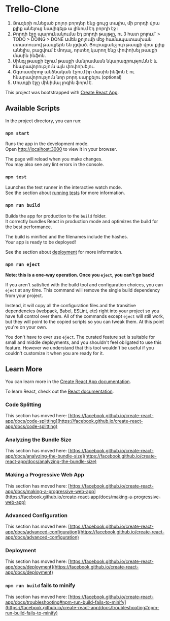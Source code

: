 # Trello-Clone

1. Յուզերի ունեցած բոլոր բորդեր ենք ցույց տալիս, մի բորդի վրա քլիք անելուց նավիգեյթ ա լինում էդ բորդի էջ :
2. Բորդի էջը պարունակումա էդ բորդի թայթլը, ու 3 հատ քոլում`
            > TODO   > DOING  > DONE
Ամեն քոլումի մեջ համապատասխան ստատուսով թասքերն են լցված.
Յուրաքանչյուր թասքի վրա քլիք անելիս, բացվում է մոդալ, որտեղ կարող ենք փոփոխել թասքի մասին ինֆոն.
3. Սինգլ թասքի էջում թասքի մանրամասն նկարագրությունն է և հնարավորություն այն փոփոխելու.
4. Օգտատիրոջ անձնական էջում իր մասին ինֆոն է ու հնարավորություն նոր բորդ սարքելու (optional)
5. Մուտքի էջը մինիմալ լոգին ֆորմ է.


This project was bootstrapped with [Create React App](https://github.com/facebook/create-react-app).

## Available Scripts

In the project directory, you can run:

### `npm start`

Runs the app in the development mode.\
Open [http://localhost:3000](http://localhost:3000) to view it in your browser.

The page will reload when you make changes.\
You may also see any lint errors in the console.

### `npm test`

Launches the test runner in the interactive watch mode.\
See the section about [running tests](https://facebook.github.io/create-react-app/docs/running-tests) for more information.

### `npm run build`

Builds the app for production to the `build` folder.\
It correctly bundles React in production mode and optimizes the build for the best performance.

The build is minified and the filenames include the hashes.\
Your app is ready to be deployed!

See the section about [deployment](https://facebook.github.io/create-react-app/docs/deployment) for more information.

### `npm run eject`

**Note: this is a one-way operation. Once you `eject`, you can't go back!**

If you aren't satisfied with the build tool and configuration choices, you can `eject` at any time. This command will remove the single build dependency from your project.

Instead, it will copy all the configuration files and the transitive dependencies (webpack, Babel, ESLint, etc) right into your project so you have full control over them. All of the commands except `eject` will still work, but they will point to the copied scripts so you can tweak them. At this point you're on your own.

You don't have to ever use `eject`. The curated feature set is suitable for small and middle deployments, and you shouldn't feel obligated to use this feature. However we understand that this tool wouldn't be useful if you couldn't customize it when you are ready for it.

## Learn More

You can learn more in the [Create React App documentation](https://facebook.github.io/create-react-app/docs/getting-started).

To learn React, check out the [React documentation](https://reactjs.org/).

### Code Splitting

This section has moved here: [https://facebook.github.io/create-react-app/docs/code-splitting](https://facebook.github.io/create-react-app/docs/code-splitting)

### Analyzing the Bundle Size

This section has moved here: [https://facebook.github.io/create-react-app/docs/analyzing-the-bundle-size](https://facebook.github.io/create-react-app/docs/analyzing-the-bundle-size)

### Making a Progressive Web App

This section has moved here: [https://facebook.github.io/create-react-app/docs/making-a-progressive-web-app](https://facebook.github.io/create-react-app/docs/making-a-progressive-web-app)

### Advanced Configuration

This section has moved here: [https://facebook.github.io/create-react-app/docs/advanced-configuration](https://facebook.github.io/create-react-app/docs/advanced-configuration)

### Deployment

This section has moved here: [https://facebook.github.io/create-react-app/docs/deployment](https://facebook.github.io/create-react-app/docs/deployment)

### `npm run build` fails to minify

This section has moved here: [https://facebook.github.io/create-react-app/docs/troubleshooting#npm-run-build-fails-to-minify](https://facebook.github.io/create-react-app/docs/troubleshooting#npm-run-build-fails-to-minify)

